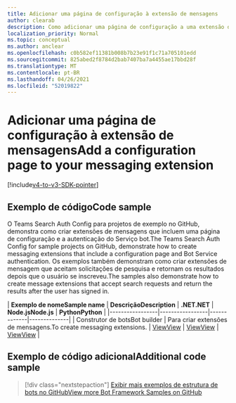 ```yaml
---
title: Adicionar uma página de configuração à extensão de mensagens
author: clearab
description: Como adicionar uma página de configuração a uma extensão de mensagens
localization_priority: Normal
ms.topic: conceptual
ms.author: anclear
ms.openlocfilehash: c0b582ef11381b008b7b23e91f1c71a705101edd
ms.sourcegitcommit: 825abed2f8784d2bab7407ba7a4455ae17bbd28f
ms.translationtype: MT
ms.contentlocale: pt-BR
ms.lasthandoff: 04/26/2021
ms.locfileid: "52019822"
---
```

# <a name="add-a-configuration-page-to-your-messaging-extension"></a><span data-ttu-id="7483c-103">Adicionar uma página de configuração à extensão de mensagens</span><span class="sxs-lookup"><span data-stu-id="7483c-103">Add a configuration page to your messaging extension</span></span>

[!include[v4-to-v3-SDK-pointer](~/includes/v4-to-v3-pointer-me.md)]

## <a name="code-sample"></a><span data-ttu-id="7483c-104">Exemplo de código</span><span class="sxs-lookup"><span data-stu-id="7483c-104">Code sample</span></span>

<span data-ttu-id="7483c-105">O Teams Search Auth Config para projetos de exemplo no GitHub, demonstra como criar extensões de mensagens que incluem uma página de configuração e a autenticação do Serviço bot.</span><span class="sxs-lookup"><span data-stu-id="7483c-105">The Teams Search Auth Config for sample projects on GitHub, demonstrate how to create messaging extensions that include a configuration page and Bot Service authentication.</span></span> <span data-ttu-id="7483c-106">Os exemplos também demonstram como criar extensões de mensagem que aceitam solicitações de pesquisa e retornam os resultados depois que o usuário se inscreveu.</span><span class="sxs-lookup"><span data-stu-id="7483c-106">The samples also demonstrate how to create message extensions that accept search requests and return the results after the user has signed in.</span></span>

| <span data-ttu-id="7483c-107">**Exemplo de nome**</span><span class="sxs-lookup"><span data-stu-id="7483c-107">**Sample name**</span></span> | <span data-ttu-id="7483c-108">**Descrição**</span><span class="sxs-lookup"><span data-stu-id="7483c-108">**Description**</span></span> | <span data-ttu-id="7483c-109">**.NET**</span><span class="sxs-lookup"><span data-stu-id="7483c-109">**.NET**</span></span> | <span data-ttu-id="7483c-110">**Node.js**</span><span class="sxs-lookup"><span data-stu-id="7483c-110">**Node.js**</span></span> | <span data-ttu-id="7483c-111">**Python**</span><span class="sxs-lookup"><span data-stu-id="7483c-111">**Python**</span></span> |
|-----------------|-----------------|-------------|--------------|
| <span data-ttu-id="7483c-112">Construtor de bots</span><span class="sxs-lookup"><span data-stu-id="7483c-112">Bot builder</span></span> | <span data-ttu-id="7483c-113">Para criar extensões de mensagens.</span><span class="sxs-lookup"><span data-stu-id="7483c-113">To create messaging extensions.</span></span> | [<span data-ttu-id="7483c-114">View</span><span class="sxs-lookup"><span data-stu-id="7483c-114">View</span></span>](https://github.com/microsoft/BotBuilder-Samples/tree/master/samples/csharp_dotnetcore/52.teams-messaging-extensions-search-auth-config) | [<span data-ttu-id="7483c-115">View</span><span class="sxs-lookup"><span data-stu-id="7483c-115">View</span></span>](https://github.com/microsoft/BotBuilder-Samples/tree/master/samples/javascript_nodejs/52.teams-messaging-extensions-search-auth-config) | [<span data-ttu-id="7483c-116">View</span><span class="sxs-lookup"><span data-stu-id="7483c-116">View</span></span>]( https://github.com/microsoft/BotBuilder-Samples/tree/main/samples/python/50.teams-messaging-extension-search) |

## <a name="additional-code-sample"></a><span data-ttu-id="7483c-117">Exemplo de código adicional</span><span class="sxs-lookup"><span data-stu-id="7483c-117">Additional code sample</span></span>

> [!div class="nextstepaction"]
> [<span data-ttu-id="7483c-118">Exibir mais exemplos de estrutura de bots no GitHub</span><span class="sxs-lookup"><span data-stu-id="7483c-118">View more Bot Framework Samples on GitHub</span></span>](https://github.com/microsoft/BotBuilder-Samples)
